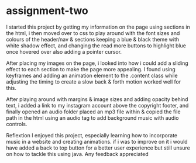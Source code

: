 # assignment-two

I started this project by getting my information on the page using sections in the html, i then moved over to css to play around with the font sizes and colours of the header/nav & sections keeping a blue & black theme with white shadow effect, and changing the read more buttons to highlight blue once hovered over also adding a pointer cursor. 

After placing my images on the page, i looked into how i could add a sliding effect to each section to make the page more appealing. I found using keyframes and adding an animation element to the .content class while adjusting the timing to create a slow back & forth motion worked well for this. 

After playing around with margins & image sizes and adding opacity behind text, i added a link to my instagram account above the copyright footer, and finally opened an audio folder placed an mp3 file within & copied the file path in the html using an audio tag to add background music with audio controls.

Reflextion
I enjoyed this project, especially learning how to incorporate music in a website and creating animations. if i was to improve on it i would have added a back to top button for a better user experience but still unsure on how to tackle this using java. Any feedback appreciated 
